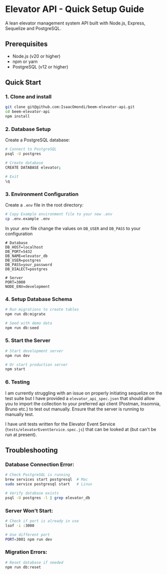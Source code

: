 # Elevator API - Quick Setup Guide
A lean elevator management system API built with Node.js, Express, Sequelize and PostgreSQL.

## Prerequisites
- Node.js (v20 or higher)
- npm or yarn
- PostgreSQL (v12 or higher)

## Quick Start
### 1. Clone and install
```bash
git clone git@github.com:IsaacOmondi/beem-elevator-api.git
cd beem-elevator-api
npm install
```
### 2. Database Setup
Create a PostgreSQL database:

```bash
# Connect to PostgreSQL
psql -U postgres

# Create database
CREATE DATABASE elevator;

# Exit
\q
```
### 3. Environment Configuration
Create a `.env` file in the root directory:

```bash
# Copy Example environment file to your new .env
cp .env.example .env
```

In your .env file change the values on `DB_USER` and `DB_PASS` to your configuration

```
# Database
DB_HOST=localhost
DB_PORT=5432
DB_NAME=elevator_db
DB_USER=postgres
DB_PASS=your_password
DB_DIALECT=postgres

# Server
PORT=3000
NODE_ENV=development
```

### 4. Setup Database Schema

```bash
# Run migrations to create tables
npm run db:migrate

# Seed with demo data
npm run db:seed
```

### 5. Start the Server

```bash
# Start development server
npm run dev

# Or start production server
npm start
```

### 6. Testing
I am currently struggling with an issue on properly initiating sequelize on the test suite but I have provided a `elevator_api_spec.json` that should allow you to import the collection to your preferred api client (Postman, Insomnia, Bruno etc.) to test out manually. Ensure that the server is running to manually test. 

I have unit tests written for the Elevator Event Service (`tests/elevatorEventService.spec.js`) that can be looked at (but can't be run at present).

## Troubleshooting

### Database Connection Error:
```bash
# Check PostgreSQL is running
brew services start postgresql  # Mac
sudo service postgresql start   # Linux

# Verify database exists
psql -U postgres -l | grep elevator_db
```

### Server Won't Start:
```bash
# Check if port is already in use
lsof -i :3000

# Use different port
PORT=3001 npm run dev
```

### Migration Errors:
```bash
# Reset database if needed
npm run db:reset
```